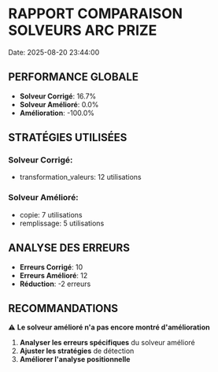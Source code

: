 # RAPPORT COMPARAISON SOLVEURS ARC PRIZE
Date: 2025-08-20 23:44:00

## PERFORMANCE GLOBALE
- **Solveur Corrigé**: 16.7%
- **Solveur Amélioré**: 0.0%
- **Amélioration**: -100.0%

## STRATÉGIES UTILISÉES
### Solveur Corrigé:
- transformation_valeurs: 12 utilisations

### Solveur Amélioré:
- copie: 7 utilisations
- remplissage: 5 utilisations

## ANALYSE DES ERREURS
- **Erreurs Corrigé**: 10
- **Erreurs Amélioré**: 12
- **Réduction**: -2 erreurs

## RECOMMANDATIONS
⚠️ **Le solveur amélioré n'a pas encore montré d'amélioration**
1. **Analyser les erreurs spécifiques** du solveur amélioré
2. **Ajuster les stratégies** de détection
3. **Améliorer l'analyse positionnelle**
